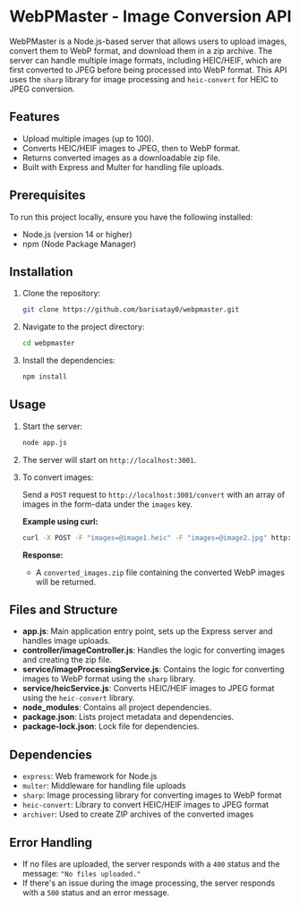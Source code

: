 # WebPMaster - Image Conversion API

WebPMaster is a Node.js-based server that allows users to upload images, convert them to WebP format, and download them in a zip archive. The server can handle multiple image formats, including HEIC/HEIF, which are first converted to JPEG before being processed into WebP format. This API uses the `sharp` library for image processing and `heic-convert` for HEIC to JPEG conversion.

## Features

- Upload multiple images (up to 100).
- Converts HEIC/HEIF images to JPEG, then to WebP format.
- Returns converted images as a downloadable zip file.
- Built with Express and Multer for handling file uploads.

## Prerequisites

To run this project locally, ensure you have the following installed:

- Node.js (version 14 or higher)
- npm (Node Package Manager)

## Installation

1. Clone the repository:

   ```bash
   git clone https://github.com/barisatay0/webpmaster.git
   ```

2. Navigate to the project directory:

   ```bash
   cd webpmaster
   ```

3. Install the dependencies:

   ```bash
   npm install
   ```

## Usage

1. Start the server:

   ```bash
   node app.js
   ```

2. The server will start on `http://localhost:3001`.

3. To convert images:
   
   Send a `POST` request to `http://localhost:3001/convert` with an array of images in the form-data under the `images` key.

   **Example using curl:**

   ```bash
   curl -X POST -F "images=@image1.heic" -F "images=@image2.jpg" http://localhost:3001/convert --output converted_images.zip
   ```

   **Response:**

   - A `converted_images.zip` file containing the converted WebP images will be returned.

## Files and Structure

- **app.js**: Main application entry point, sets up the Express server and handles image uploads.
- **controller/imageController.js**: Handles the logic for converting images and creating the zip file.
- **service/imageProcessingService.js**: Contains the logic for converting images to WebP format using the `sharp` library.
- **service/heicService.js**: Converts HEIC/HEIF images to JPEG format using the `heic-convert` library.
- **node_modules**: Contains all project dependencies.
- **package.json**: Lists project metadata and dependencies.
- **package-lock.json**: Lock file for dependencies.

## Dependencies

- `express`: Web framework for Node.js
- `multer`: Middleware for handling file uploads
- `sharp`: Image processing library for converting images to WebP format
- `heic-convert`: Library to convert HEIC/HEIF images to JPEG format
- `archiver`: Used to create ZIP archives of the converted images

## Error Handling

- If no files are uploaded, the server responds with a `400` status and the message: `"No files uploaded."`
- If there's an issue during the image processing, the server responds with a `500` status and an error message.

